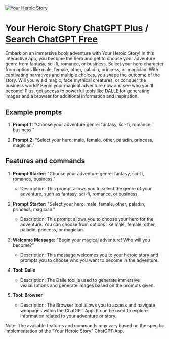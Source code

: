 
[![Your Heroic Story](https://files.oaiusercontent.com/file-j1GfVooXct4hnhvZ9yPoT7sb?se=2123-10-18T10%3A51%3A22Z&sp=r&sv=2021-08-06&sr=b&rscc=max-age%3D31536000%2C%20immutable&rscd=attachment%3B%20filename%3D57e1c452-1bd6-417f-ba4e-522c2643c90a.png&sig=ct9eM7XFGsHeh4l/tdB/6De7C9JZa51NF31h/rjVSWY%3D)](https://chat.openai.com/g/g-M0vfFnG9d-your-heroic-story)

# Your Heroic Story [ChatGPT Plus](https://chat.openai.com/g/g-M0vfFnG9d-your-heroic-story) / [Search ChatGPT Free](https://gptcall.net/index.html#/?search=Your%20Heroic%20Story)

Embark on an immersive book adventure with Your Heroic Story! In this interactive app, you become the hero and get to choose your adventure genre from fantasy, sci-fi, romance, or business. Select your hero character from options like male, female, other, paladin, princess, or magician. With captivating narratives and multiple choices, you shape the outcome of the story. Will you wield magic, face mythical creatures, or conquer the business world? Begin your magical adventure now and see who you'll become! Plus, get access to powerful tools like DALLE for generating images and a browser for additional information and inspiration.

## Example prompts

1. **Prompt 1:** "Choose your adventure genre: fantasy, sci-fi, romance, business."

2. **Prompt 2:** "Select your hero: male, female, other, paladin, princess, magician."

## Features and commands

1. **Prompt Starter:** "Choose your adventure genre: fantasy, sci-fi, romance, business."
   - Description: This prompt allows you to select the genre of your adventure, such as fantasy, sci-fi, romance, or business.

2. **Prompt Starter:** "Select your hero: male, female, other, paladin, princess, magician."
   - Description: This prompt allows you to choose your hero for the adventure. You can choose from options like male, female, other, paladin, princess, or magician.

3. **Welcome Message:** "Begin your magical adventure! Who will you become?"
   - Description: This message welcomes you to your heroic story and prompts you to choose who you want to become in the adventure.

4. **Tool: Dalle**
   - Description: The Dalle tool is used to generate immersive visualizations and generate images based on the prompts given.

5. **Tool: Browser**
   - Description: The Browser tool allows you to access and navigate webpages within the ChatGPT App. It can be used to explore information related to your adventure or story.

Note: The available features and commands may vary based on the specific implementation of the "Your Heroic Story" ChatGPT App.


